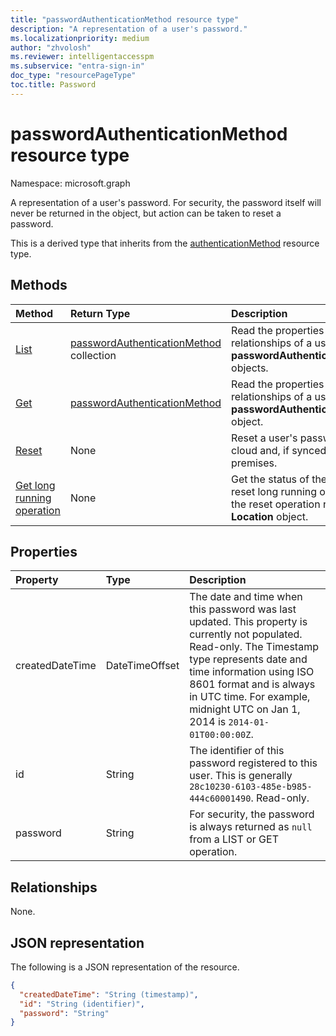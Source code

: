 ```yaml
---
title: "passwordAuthenticationMethod resource type"
description: "A representation of a user's password."
ms.localizationpriority: medium
author: "zhvolosh"
ms.reviewer: intelligentaccesspm
ms.subservice: "entra-sign-in"
doc_type: "resourcePageType"
toc.title: Password
---
```


# passwordAuthenticationMethod resource type

Namespace: microsoft.graph


A representation of a user's password. For security, the password itself will never be returned in the object, but action can be taken to reset a password.

This is a derived type that inherits from the [authenticationMethod](authenticationmethod.md) resource type.

## Methods

| Method       | Return Type | Description |
|:-------------|:------------|:------------|
|[List](../api/authentication-list-passwordmethods.md) | [passwordAuthenticationMethod](passwordauthenticationmethod.md) collection | Read the properties and relationships of a user's **passwordAuthenticationMethod** objects. |
|[Get](../api/passwordauthenticationmethod-get.md) | [passwordAuthenticationMethod](passwordauthenticationmethod.md) | Read the properties and relationships of a user's **passwordAuthenticationMethod** object. |
|[Reset](../api/authenticationmethod-resetpassword.md)|None|Reset a user's password in the cloud and, if synced, on-premises.|
|[Get long running operation](../api/longrunningoperation-get.md)|None|Get the status of the password reset long running operation if the reset operation returned a **Location** object.|


## Properties

| Property     | Type        | Description |
|:-------------|:------------|:------------|
|createdDateTime|DateTimeOffset|The date and time when this password was last updated. This property is currently not populated. Read-only. The Timestamp type represents date and time information using ISO 8601 format and is always in UTC time. For example, midnight UTC on Jan 1, 2014 is `2014-01-01T00:00:00Z`.|
|id|String| The identifier of this password registered to this user. This is generally `28c10230-6103-485e-b985-444c60001490`. Read-only.|
|password|String|For security, the password is always returned as `null` from a LIST or GET operation.|

## Relationships

None.

## JSON representation

The following is a JSON representation of the resource.

<!-- {
  "blockType": "resource",
  "optionalProperties": [

  ],
  "@odata.type": "microsoft.graph.passwordAuthenticationMethod",
  "keyProperty": "id"
}-->

```json
{
  "createdDateTime": "String (timestamp)",
  "id": "String (identifier)",
  "password": "String"
}
```

<!-- uuid: 16cd6b66-4b1a-43a1-adaf-3a886856ed98
2019-02-04 14:57:30 UTC -->
<!-- {
  "type": "#page.annotation",
  "description": "passwordAuthenticationMethod resource",
  "keywords": "",
  "section": "documentation",
  "tocPath": ""
}-->



